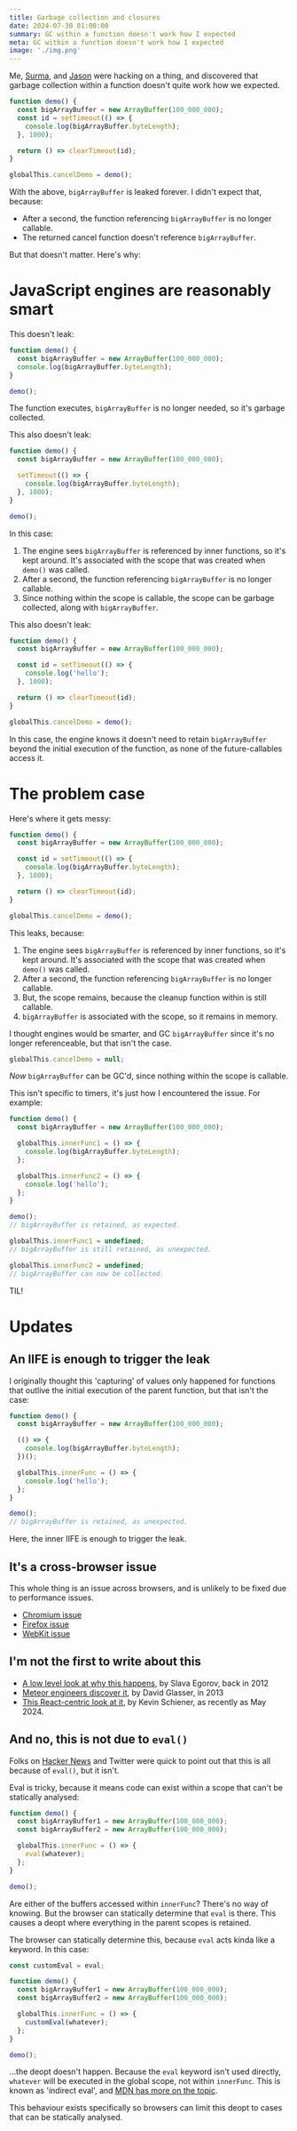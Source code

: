 ```yaml
---
title: Garbage collection and closures
date: 2024-07-30 01:00:00
summary: GC within a function doesn't work how I expected
meta: GC within a function doesn't work how I expected
image: './img.png'
---
```


Me, [Surma](https://twitter.com/DasSurma), and [Jason](https://twitter.com/_developit) were hacking on a thing, and discovered that garbage collection within a function doesn't quite work how we expected.

```js
function demo() {
  const bigArrayBuffer = new ArrayBuffer(100_000_000);
  const id = setTimeout(() => {
    console.log(bigArrayBuffer.byteLength);
  }, 1000);

  return () => clearTimeout(id);
}

globalThis.cancelDemo = demo();
```

With the above, `bigArrayBuffer` is leaked forever. I didn't expect that, because:

- After a second, the function referencing `bigArrayBuffer` is no longer callable.
- The returned cancel function doesn't reference `bigArrayBuffer`.

But that doesn't matter. Here's why:

# JavaScript engines are reasonably smart

This doesn't leak:

```js
function demo() {
  const bigArrayBuffer = new ArrayBuffer(100_000_000);
  console.log(bigArrayBuffer.byteLength);
}

demo();
```

The function executes, `bigArrayBuffer` is no longer needed, so it's garbage collected.

This also doesn't leak:

```js
function demo() {
  const bigArrayBuffer = new ArrayBuffer(100_000_000);

  setTimeout(() => {
    console.log(bigArrayBuffer.byteLength);
  }, 1000);
}

demo();
```

In this case:

1. The engine sees `bigArrayBuffer` is referenced by inner functions, so it's kept around. It's associated with the scope that was created when `demo()` was called.
1. After a second, the function referencing `bigArrayBuffer` is no longer callable.
1. Since nothing within the scope is callable, the scope can be garbage collected, along with `bigArrayBuffer`.

This also doesn't leak:

```js
function demo() {
  const bigArrayBuffer = new ArrayBuffer(100_000_000);

  const id = setTimeout(() => {
    console.log('hello');
  }, 1000);

  return () => clearTimeout(id);
}

globalThis.cancelDemo = demo();
```

In this case, the engine knows it doesn't need to retain `bigArrayBuffer` beyond the initial execution of the function, as none of the future-callables access it.

# The problem case

Here's where it gets messy:

```js
function demo() {
  const bigArrayBuffer = new ArrayBuffer(100_000_000);

  const id = setTimeout(() => {
    console.log(bigArrayBuffer.byteLength);
  }, 1000);

  return () => clearTimeout(id);
}

globalThis.cancelDemo = demo();
```

This leaks, because:

1. The engine sees `bigArrayBuffer` is referenced by inner functions, so it's kept around. It's associated with the scope that was created when `demo()` was called.
1. After a second, the function referencing `bigArrayBuffer` is no longer callable.
1. But, the scope remains, because the cleanup function within is still callable.
1. `bigArrayBuffer` is associated with the scope, so it remains in memory.

I thought engines would be smarter, and GC `bigArrayBuffer` since it's no longer referenceable, but that isn't the case.

```js
globalThis.cancelDemo = null;
```

_Now_ `bigArrayBuffer` can be GC'd, since nothing within the scope is callable.

This isn't specific to timers, it's just how I encountered the issue. For example:

```js
function demo() {
  const bigArrayBuffer = new ArrayBuffer(100_000_000);

  globalThis.innerFunc1 = () => {
    console.log(bigArrayBuffer.byteLength);
  };

  globalThis.innerFunc2 = () => {
    console.log('hello');
  };
}

demo();
// bigArrayBuffer is retained, as expected.

globalThis.innerFunc1 = undefined;
// bigArrayBuffer is still retained, as unexpected.

globalThis.innerFunc2 = undefined;
// bigArrayBuffer can now be collected.
```

TIL!

# Updates

## An IIFE is enough to trigger the leak

I originally thought this 'capturing' of values only happened for functions that outlive the initial execution of the parent function, but that isn't the case:

```js
function demo() {
  const bigArrayBuffer = new ArrayBuffer(100_000_000);

  (() => {
    console.log(bigArrayBuffer.byteLength);
  })();

  globalThis.innerFunc = () => {
    console.log('hello');
  };
}

demo();
// bigArrayBuffer is retained, as unexpected.
```

Here, the inner IIFE is enough to trigger the leak.

## It's a cross-browser issue

This whole thing is an issue across browsers, and is unlikely to be fixed due to performance issues.

- [Chromium issue](https://issues.chromium.org/issues/41070945)
- [Firefox issue](https://bugzilla.mozilla.org/show_bug.cgi?id=894971)
- [WebKit issue](https://bugs.webkit.org/show_bug.cgi?id=224077)

## I'm not the first to write about this

- [A low level look at why this happens](https://mrale.ph/blog/2012/09/23/grokking-v8-closures-for-fun.html), by Slava Egorov, back in 2012
- [Meteor engineers discover it](https://point.davidglasser.net/2013/06/27/surprising-javascript-memory-leak.html), by David Glasser, in 2013
- [This React-centric look at it](https://schiener.io/2024-03-03/react-closures), by Kevin Schiener, as recently as May 2024.

## And no, this is not due to `eval()`

Folks on [Hacker News](https://news.ycombinator.com/item?id=5959020) and Twitter were quick to point out that this is all because of `eval()`, but it isn't.

Eval is tricky, because it means code can exist within a scope that can't be statically analysed:

```js
function demo() {
  const bigArrayBuffer1 = new ArrayBuffer(100_000_000);
  const bigArrayBuffer2 = new ArrayBuffer(100_000_000);

  globalThis.innerFunc = () => {
    eval(whatever);
  };
}

demo();
```

Are either of the buffers accessed within `innerFunc`? There's no way of knowing. But the browser can statically determine that `eval` is there. This causes a deopt where everything in the parent scopes is retained.

The browser can statically determine this, because `eval` acts kinda like a keyword. In this case:

```js
const customEval = eval;

function demo() {
  const bigArrayBuffer1 = new ArrayBuffer(100_000_000);
  const bigArrayBuffer2 = new ArrayBuffer(100_000_000);

  globalThis.innerFunc = () => {
    customEval(whatever);
  };
}

demo();
```

…the deopt doesn't happen. Because the `eval` keyword isn't used directly, `whatever` will be executed in the global scope, not within `innerFunc`. This is known as 'indirect eval', and [MDN has more on the topic](https://developer.mozilla.org/en-US/docs/Web/JavaScript/Reference/Global_Objects/eval#direct_and_indirect_eval).

This behaviour exists specifically so browsers can limit this deopt to cases that can be statically analysed.
